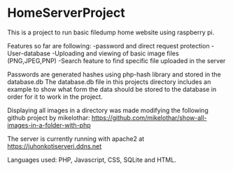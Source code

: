 # HomeServerProject

This is a project to run basic filedump home website using raspberry pi. 

Features so far are following:
-password and direct request protection
-User-database
-Uploading and viewing of basic image files (PNG,JPEG,PNP)
-Search feature to find specific file uploaded in the server

Passwords are generated hashes using php-hash library and stored in the database.db
The database.db file in this projects directory includes an example to show what form the data should be stored to the database
in order for it to work in the project. 

Displaying all images in a directory was made modifying the following github project by mikelothar:
https://github.com/mikelothar/show-all-images-in-a-folder-with-php

The server is currently running with apache2 at https://juhonkotiserveri.ddns.net

Languages used: PHP, Javascript, CSS, SQLite and HTML.
